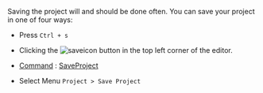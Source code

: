 Saving the project will and should be done often. You can save your project in one of four ways:

- Press `Ctrl + s`

- Clicking the ![saveicon](https://media.githubusercontent.com/media/ZilchEngine/ZilchFiles/master/doc_files/1000.png) button in the top left corner of the editor.

- [ Command](https://github.com/ZilchEngine/ZilchDocs/blob/master/zero_editor_documentation/zeromanual/editor/editorcommands/commands.markdown) : [ SaveProject](https://github.com/ZilchEngine/ZilchDocs/blob/master/code_reference/command_reference.markdown#saveproject)

- Select Menu `Project > Save Project`
 

 